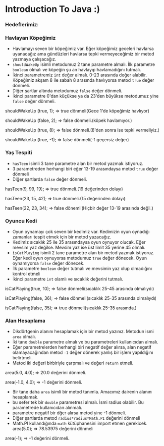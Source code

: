 # Introduction To Java :)



### Hedeflerimiz:

### Havlayan Köpeğimiz

* Havlamayı seven bir köpeğimiz var. Eğer köpeğimiz geceleri havlarsa uyanacağız ama gündüzleri havlarsa tepki vermeyeceğimiz bir metod yazmaya çalışacağız.
* ```shouldWakeUp``` isimli metodumuz 2 tane parametre almalı. İlk parametre ```boolean``` olmalı ve köpeğin şu an havlayıp havlamadığını tutmalı.
* İkinci parametremiz ```int``` değer almalı. 0-23 arasında değer alabilir. Köpeğimiz akşam 8 ile sabah 8 arasında havlıyorsa metod ```true``` değer dönmeli.
* Diğer şartlar altında metodumuz ```false``` değer dönmeli.
* İkinci parametre 0'dan küçükse ya da 23'den büyükse metodumuz yine ```false``` değer dönmeli.


shouldWakeUp (true, 1); => true dönmeli(Gece 1'de köpeğimiz havlıyor)

shouldWakeUp (false, 2); => false dönmeli.(köpek havlamıyor.)

shouldWakeUp (true, 8); => false dönmeli.(8'den sonra ise tepki vermeliyiz.)

shouldWakeUp (true, -1); => false dönmeli(-1 geçersiz değer)


### Yaş Tespiti

* ```hasTeen``` isimli 3 tane parametre alan bir metod yazmak istiyoruz.
* 3 parametreden herhangi biri eğer 13-19 arasındaysa metod ```true``` değer dönmeli
* Diğer şartlarda ```false``` değer dönmeli.

hasTeen(9, 99, 19); => true dönmeli.(19 değerinden dolayı)

hasTeen(23, 15, 42); => true dönmeli.(15 değerinden dolayı)

hasTeen(22, 23, 34); => false dönemli(Hiçbir değer 13-19 arasında değil.)



### Oyuncu Kedi

* Oyun oynamayı çok seven bir kedimiz var. Kedimizin oyun oynadığı zamanları tespit etmek için bir metod yazacağız.
* Kedimiz sıcaklık 25 ile 35 arasındaysa oyun oynuyor olucak. Eğer mevsim yaz değilse. Mevsim yaz ise üst limit 35 yerine 45 olmalı.
* ```isCatPlaying``` isimli 2 tane parametre alan bir metod yazmak istiyoruz. Eğer kedi oyun oynuyorsa metodumuz ```true``` değer dönecek. Oyun oynamıyorsa ```false``` değer dönecek.
* İlk parametre ```boolean``` değer tutmalı ve mevsimin yaz olup olmadığını kontrol etmeli
* İkinci parametre ```int``` olamlı ve sıcaklık değerini tutmalı.


isCatPlaying(true, 10); => false dönmeli(sıcaklık 25-45 arasında olmalıydı)

isCatPlaying(false, 36); => false dönmeli(sıcaklık 25-35 arasında olmalıydı)

isCatPlaying(false, 35); => true dönmeli(sıcaklık 25-35 arasında.)


### Alan Hesaplama

* Dikdörtgenin alanını hesaplamak için bir metod yazınız. Metodun ismi ```area``` olmalı.
* İki tane ```double``` parametre almalı ve bu parametreleri kullanıcıdan almalı.
* Eğer parametrelerden herhangi biri negatif değer alırsa, alan negatif olamayacağından metod ```-1``` değer dönerek yanlış bir işlem yapıldığını belirtmeli.
* Metod iki değeri birbiriyle çarpmalı ve değeri ```return``` etmeli.

area(5.0, 4.0); => 20.0 değerini dönmeli.

area(-1.0, 4.0); => -1 değerini dönmeli.

* Bir tane daha ```area``` isimli bir metod tanımla. Amacımız dairenin alanını hesaplamak.
* bu sefer tek bir ```double``` parametresi almalı. İsmi radius olabilir. Bu parametrede kullanıcıdan alınmalı.
* parametre negatif bir dğer alırsa metod yine -1 dönmeli.
* Diğer şartlarda metod ```radius*radius*Math.PI``` değerini dönmeli
* Math.PI kullandığında ````math```` kütüphanesini import etmen gerekicek. 
area(5.0); => 78.53975 değerini dönmeli

area(-1); => -1 değerini dönmeli.
